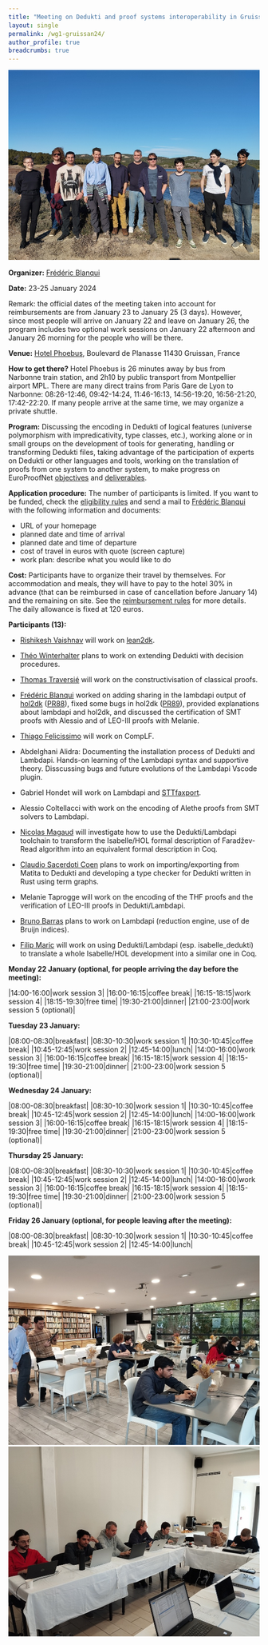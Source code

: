 ```yaml
---
title: "Meeting on Dedukti and proof systems interoperability in Gruissan in January 2024"
layout: single
permalink: /wg1-gruissan24/
author_profile: true
breadcrumbs: true
---
```


<img src="/_pages/WG1/Gruissan24/IMG_20240124_144635.jpg"/>

**Organizer:** [Frédéric Blanqui](https://blanqui.gitlabpages.inria.fr/)

**Date:** 23-25 January 2024

Remark: the official dates of the meeting taken into account for reimbursements are from January 23 to January 25 (3 days). However, since most people will arrive on January 22 and leave on January 26, the program includes two optional work sessions on January 22 afternoon and January 26 morning for the people who will be there.

**Venue:** [Hotel Phoebus](https://hotels-gruissan.com/), Boulevard de Planasse 11430 Gruissan, France

**How to get there?** Hotel Phoebus is 26 minutes away by bus from
Narbonne train station, and 2h10 by public transport from Montpellier
airport MPL. There are many direct trains from Paris Gare de Lyon to
Narbonne: 08:26-12:46, 09:42-14:24, 11:46-16:13, 14:56-19:20,
16:56-21:20, 17:42-22:20. If many people arrive at the same time, we
may organize a private shuttle.

<!--A shuttle will be organized from/to the train station on October 15 at 15:30, and from the hotel to Remiremont train station on October 19 at 15:00. If you want to take the shuttle, send a mail to [Frédéric Blanqui](https://blanqui.gitlabpages.inria.fr/)-->

**Program:** Discussing the encoding in Dedukti of logical features (universe polymorphism with impredicativity, type classes, etc.), working alone or in small groups on the development of tools for generating, handling or transforming Dedukti files, taking advantage of the participation of experts on Dedukti or other languages and tools, working on the translation of proofs from one system to another system, to make progress on EuroProofNet [objectives](../objectives) and [deliverables](../deliverables).

**Application procedure:** The number of participants is limited. If you want to be funded, check the [eligibility rules](https://europroofnet.github.io/eligibility/) and send a mail to [Frédéric Blanqui](https://blanqui.gitlabpages.inria.fr/) with the following information and documents:

  * URL of your homepage
  * planned date and time of arrival
  * planned date and time of departure
  * cost of travel in euros with quote (screen capture)
  * work plan: describe what you would like to do

**Cost:** Participants have to organize their travel by themselves. For accommodation and meals, they will have to pay to the hotel 30% in advance (that can be reimbursed in case of cancellation before January 14) and the remaining on site. See the [reimbursement rules](https://europroofnet.github.io/reimbursement-rules/) for more details. The daily allowance is fixed at 120 euros.

**Participants (13):**

- [Rishikesh Vaishnav](https://lmf.cnrs.fr/Perso/RishVaishnav) will work on [lean2dk](https://github.com/Deducteam/lean2dk).

- [Théo Winterhalter](https://theowinterhalter.github.io/) plans to work on extending Dedukti with decision procedures.

- [Thomas Traversié]( https://thomastraversie.github.io/) will work on the constructivisation of classical proofs.

- [Frédéric Blanqui](https://blanqui.gitlabpages.inria.fr/) worked on adding sharing in the lambdapi output of [hol2dk](https://github.com/Deducteam/hol2dk/) ([PR88](https://github.com/Deducteam/hol2dk/pull/88)), fixed some bugs in hol2dk ([PR89](https://github.com/Deducteam/hol2dk/pull/89)), provided explanations about lambdapi and hol2dk, and discussed the certification of SMT proofs with Alessio and of LEO-III proofs with Melanie.

- [Thiago Felicissimo](http://www.lsv.fr/~felicissimo/) will work on CompLF.

- Abdelghani Alidra: Documenting the installation process of Dedukti and Lambdapi. Hands-on learning of the Lambdapi syntax and supportive theory. Disscussing bugs and future evolutions of the Lambdapi Vscode plugin.

- Gabriel Hondet will work on Lambdapi and [STTfaxport](https://github.com/Deducteam/sttfaxport).

- Alessio Coltellacci with work on the encoding of Alethe proofs from SMT solvers to Lambdapi.

- [Nicolas Magaud](https://dpt-info.u-strasbg.fr/~magaud/) will investigate how to use the Dedukti/Lambdapi toolchain to transform the Isabelle/HOL formal description of Faradžev-Read algorithm into an equivalent formal description in Coq.

- [Claudio Sacerdoti Coen](http://www.cs.unibo.it/~sacerdot/) plans to work on importing/exporting from Matita to Dedukti and developing a type checker for
Dedukti written in Rust using term graphs.

- Melanie Taprogge will work on the encoding of the THF proofs and the verification of LEO-III proofs in Dedukti/Lambdapi.

- [Bruno Barras](http://www.lsv.fr/~barras/) plans to work on Lambdapi (reduction engine, use of de Bruijn indices).

- [Filip Maric](http://www.matf.bg.ac.rs/~filip) will work on using Dedukti/Lambdapi (esp. isabelle_dedukti) to translate a whole Isabelle/HOL development into a similar one in Coq.

**Monday 22 January (optional, for people arriving the day before the meeting):**

|14:00-16:00|work session 3|
|16:00-16:15|coffee break|
|16:15-18:15|work session 4|
|18:15-19:30|free time|
|19:30-21:00|dinner|
|21:00-23:00|work session 5 (optional)|

**Tuesday 23 January:**

|08:00-08:30|breakfast|
|08:30-10:30|work session 1|
|10:30-10:45|coffee break|
|10:45-12:45|work session 2|
|12:45-14:00|lunch|
|14:00-16:00|work session 3|
|16:00-16:15|coffee break|
|16:15-18:15|work session 4|
|18:15-19:30|free time|
|19:30-21:00|dinner|
|21:00-23:00|work session 5 (optional)|

**Wednesday 24 January:**

|08:00-08:30|breakfast|
|08:30-10:30|work session 1|
|10:30-10:45|coffee break|
|10:45-12:45|work session 2|
|12:45-14:00|lunch|
|14:00-16:00|work session 3|
|16:00-16:15|coffee break|
|16:15-18:15|work session 4|
|18:15-19:30|free time|
|19:30-21:00|dinner|
|21:00-23:00|work session 5 (optional)|

**Thursday 25 January:**

|08:00-08:30|breakfast|
|08:30-10:30|work session 1|
|10:30-10:45|coffee break|
|10:45-12:45|work session 2|
|12:45-14:00|lunch|
|14:00-16:00|work session 3|
|16:00-16:15|coffee break|
|16:15-18:15|work session 4|
|18:15-19:30|free time|
|19:30-21:00|dinner|
|21:00-23:00|work session 5 (optional)|

**Friday 26 January (optional, for people leaving after the meeting):**

|08:00-08:30|breakfast|
|08:30-10:30|work session 1|
|10:30-10:45|coffee break|
|10:45-12:45|work session 2|
|12:45-14:00|lunch|

<img src="/_pages/WG1/Gruissan24/IMG_20240123_172836.jpg"/>
<img src="/_pages/WG1/Gruissan24/IMG_20240123_135333.jpg"/>
